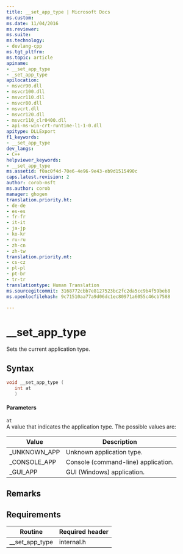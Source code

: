 ```yaml
---
title: __set_app_type | Microsoft Docs
ms.custom: 
ms.date: 11/04/2016
ms.reviewer: 
ms.suite: 
ms.technology:
- devlang-cpp
ms.tgt_pltfrm: 
ms.topic: article
apiname:
- __set_app_type
- _set_app_type
apilocation:
- msvcr90.dll
- msvcr100.dll
- msvcr110.dll
- msvcr80.dll
- msvcrt.dll
- msvcr120.dll
- msvcr110_clr0400.dll
- api-ms-win-crt-runtime-l1-1-0.dll
apitype: DLLExport
f1_keywords:
- __set_app_type
dev_langs:
- C++
helpviewer_keywords:
- __set_app_type
ms.assetid: f0ac0f4d-70e6-4e96-9e43-eb9d1515490c
caps.latest.revision: 2
author: corob-msft
ms.author: corob
manager: ghogen
translation.priority.ht:
- de-de
- es-es
- fr-fr
- it-it
- ja-jp
- ko-kr
- ru-ru
- zh-cn
- zh-tw
translation.priority.mt:
- cs-cz
- pl-pl
- pt-br
- tr-tr
translationtype: Human Translation
ms.sourcegitcommit: 3168772cbb7e8127523bc2fc2da5cc9b4f59beb8
ms.openlocfilehash: 9c71510aa77a9d06dc1ec80971a6055c46cb7588

---
```

# __set_app_type
Sets the current application type.  
  
## Syntax  
  
```cpp  
void __set_app_type (  
   int at  
   )  
```  
  
#### Parameters  
 `at`  
 A value that indicates the application type. The possible values are:  
  
|Value|Description|  
|-----------|-----------------|  
|_UNKNOWN_APP|Unknown application type.|  
|_CONSOLE_APP|Console (command-line) application.|  
|_GUI_APP|GUI (Windows) application.|  
  
## Remarks  
  
## Requirements  
  
|Routine|Required header|  
|-------------|---------------------|  
|__set_app_type|internal.h|


<!--HONumber=Jan17_HO1-->


